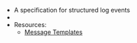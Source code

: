- A specification for structured log events
-
- Resources:
	- [Message Templates](https://messagetemplates.org/)